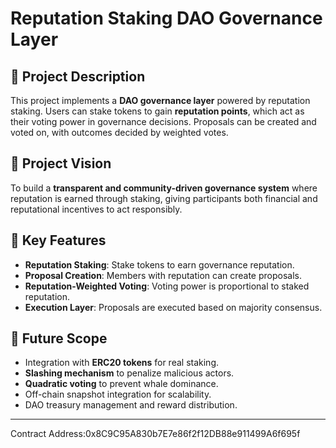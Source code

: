 # Reputation Staking DAO Governance Layer

## 📌 Project Description
This project implements a **DAO governance layer** powered by reputation staking. 
Users can stake tokens to gain **reputation points**, which act as their voting power in governance decisions. 
Proposals can be created and voted on, with outcomes decided by weighted votes.

## 🎯 Project Vision
To build a **transparent and community-driven governance system** where reputation is earned through staking, 
giving participants both financial and reputational incentives to act responsibly.

## 🚀 Key Features
- **Reputation Staking**: Stake tokens to earn governance reputation.
- **Proposal Creation**: Members with reputation can create proposals.
- **Reputation-Weighted Voting**: Voting power is proportional to staked reputation.
- **Execution Layer**: Proposals are executed based on majority consensus.

## 🔮 Future Scope
- Integration with **ERC20 tokens** for real staking.
- **Slashing mechanism** to penalize malicious actors.
- **Quadratic voting** to prevent whale dominance.
- Off-chain snapshot integration for scalability.
- DAO treasury management and reward distribution.

---
Contract Address:0x8C9C95A830b7E7e86f2f12DB88e911499A6f695f
